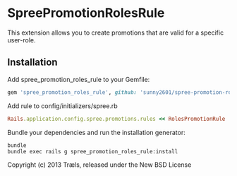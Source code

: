 SpreePromotionRolesRule
=======================

This extension allows you to create promotions that are valid for a specific user-role.

Installation
------------

Add spree_promotion_roles_rule to your Gemfile:

```ruby
gem 'spree_promotion_roles_rule', github: 'sunny2601/spree-promotion-roles-rule'
```

Add rule to config/initializers/spree.rb
```ruby
Rails.application.config.spree.promotions.rules << RolesPromotionRule
```

Bundle your dependencies and run the installation generator:

```shell
bundle
bundle exec rails g spree_promotion_roles_rule:install
```

Copyright (c) 2013 Træls, released under the New BSD License
